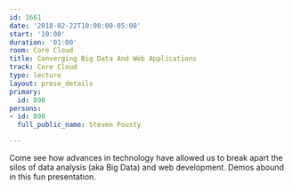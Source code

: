 ```yaml
---
id: 1661
date: '2018-02-22T10:00:00-05:00'
start: '10:00'
duration: '01:00'
room: Core Cloud
title: Converging Big Data And Web Applications
track: Core Cloud
type: lecture
layout: preso_details
primary:
  id: 898
persons:
- id: 898
  full_public_name: Steven Pousty

---
```

Come see how advances in technology have allowed us to break apart the silos of data analysis (aka Big Data) and web development. Demos abound in this fun presentation. 
